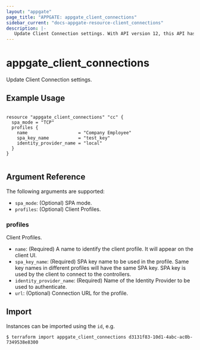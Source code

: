 ```yaml
---
layout: "appgate"
page_title: "APPGATE: appgate_client_connections"
sidebar_current: "docs-appgate-resource-client_connections"
description: |-
   Update Client Connection settings. With API version 12, this API has changed significantly in order to manage client profiles. It is still possible to use the older APIs using older Accept headers.
---
```


# appgate_client_connections

Update Client Connection settings.

## Example Usage

```hcl

resource "appgate_client_connections" "cc" {
  spa_mode = "TCP"
  profiles {
    name                   = "Company Employee"
    spa_key_name           = "test_key"
    identity_provider_name = "local"
  }
}


```

## Argument Reference

The following arguments are supported:


* `spa_mode`: (Optional) SPA mode.
* `profiles`: (Optional) Client Profiles.


### profiles
Client Profiles.

* `name`: (Required) A name to identify the client profile. It will appear on the client UI.
* `spa_key_name`: (Required) SPA key name to be used in the profile. Same key names in different profiles will have the same SPA key. SPA key is used by the client to connect to the controllers.
* `identity_provider_name`: (Required) Name of the Identity Provider to be used to authenticate.
* `url`:  (Optional) Connection URL for the profile.



## Import

Instances can be imported using the `id`, e.g.

```
$ terraform import appgate_client_connections d3131f83-10d1-4abc-ac0b-7349538e8300
```
